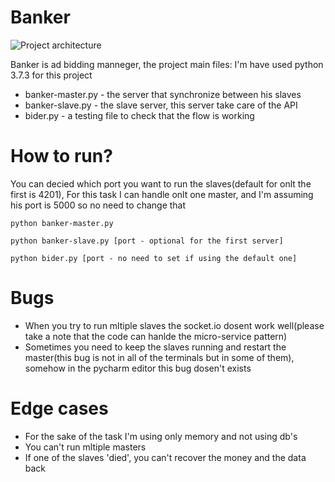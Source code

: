 # Banker


![Project architecture](https://i.ibb.co/zQ5t38N/Home-Task.png")

Banker is ad bidding manneger, the project main files:
I'm have used python 3.7.3 for this project

  - banker-master.py - the server that synchronize between his slaves
  - banker-slave.py - the slave server, this server take care of the API
  - bider.py - a testing file to check that the flow is working

# How to run?
You can decied which port you want to run the slaves(default for onlt the first is 4201), For this task I can handle onlt one master, and I'm assuming his port is 5000 so no need to change that
```
python banker-master.py
```

``` 
python banker-slave.py [port - optional for the first server]
```

```
python bider.py [port - no need to set if using the default one]
```
# Bugs
- When you try to run mltiple slaves the socket.io dosent work well(please take a note that the code can hanlde the micro-service pattern)
- Sometimes you need to keep the slaves running and restart the master(this bug is not in all of the terminals but in some of them), somehow in the pycharm editor this bug dosen't exists
# Edge cases
- For the sake of the task I'm using only memory and not using db's
- You can't run mltiple masters
- If one of the slaves 'died', you can't recover the money and the data back

